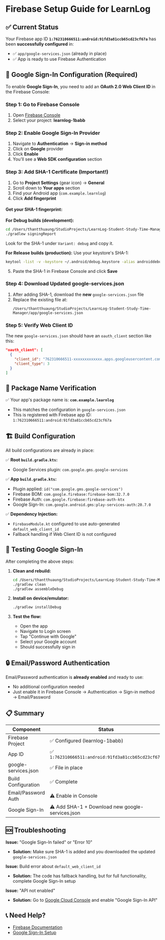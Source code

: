 # Firebase Setup Guide for LearnLog

## ✅ Current Status

Your Firebase app ID **`1:762310666511:android:91fd3a81ccb65cd23cf67a`** has been **successfully configured** in:
- ✅ `app/google-services.json` (already in place)
- ✅ App is ready to use Firebase Authentication

## 🔧 Google Sign-In Configuration (Required)

To enable **Google Sign-In**, you need to add an **OAuth 2.0 Web Client ID** in the Firebase Console:

### Step 1: Go to Firebase Console
1. Open [Firebase Console](https://console.firebase.google.com/)
2. Select your project: **learnlog-1babb**

### Step 2: Enable Google Sign-In Provider
1. Navigate to **Authentication** → **Sign-in method**
2. Click on **Google** provider
3. Click **Enable**
4. You'll see a **Web SDK configuration** section

### Step 3: Add SHA-1 Certificate (Important!)
1. Go to **Project Settings** (gear icon) → **General**
2. Scroll down to **Your apps** section
3. Find your Android app (`com.example.learnlog`)
4. Click **Add fingerprint**

#### Get your SHA-1 fingerprint:

**For Debug builds (development):**
```bash
cd /Users/thantthuaung/StudioProjects/LearnLog-Student-Study-Time-Manager
./gradlew signingReport
```

Look for the SHA-1 under `Variant: debug` and copy it.

**For Release builds (production):**
Use your keystore's SHA-1:
```bash
keytool -list -v -keystore ~/.android/debug.keystore -alias androiddebugkey -storepass android -keypass android
```

5. Paste the SHA-1 in Firebase Console and click **Save**

### Step 4: Download Updated google-services.json
1. After adding SHA-1, download the **new** `google-services.json` file
2. Replace the existing file at:
   ```
   /Users/thantthuaung/StudioProjects/LearnLog-Student-Study-Time-Manager/app/google-services.json
   ```

### Step 5: Verify Web Client ID
The new `google-services.json` should have an `oauth_client` section like this:
```json
"oauth_client": [
  {
    "client_id": "762310666511-xxxxxxxxxxxxx.apps.googleusercontent.com",
    "client_type": 3
  }
]
```

## 📱 Package Name Verification

✅ Your app's package name is: **`com.example.learnlog`**
- This matches the configuration in `google-services.json`
- This is registered with Firebase app ID: `1:762310666511:android:91fd3a81ccb65cd23cf67a`

## 🏗️ Build Configuration

All build configurations are already in place:

✅ **Root `build.gradle.kts`:**
- Google Services plugin: `com.google.gms.google-services`

✅ **App `build.gradle.kts`:**
- Plugin applied: `id("com.google.gms.google-services")`
- Firebase BOM: `com.google.firebase:firebase-bom:32.7.0`
- Firebase Auth: `com.google.firebase:firebase-auth-ktx`
- Google Sign-In: `com.google.android.gms:play-services-auth:20.7.0`

✅ **Dependency Injection:**
- `FirebaseModule.kt` configured to use auto-generated `default_web_client_id`
- Fallback handling if Web Client ID is not configured

## 🚀 Testing Google Sign-In

After completing the above steps:

1. **Clean and rebuild:**
   ```bash
   cd /Users/thantthuaung/StudioProjects/LearnLog-Student-Study-Time-Manager
   ./gradlew clean
   ./gradlew assembleDebug
   ```

2. **Install on device/emulator:**
   ```bash
   ./gradlew installDebug
   ```

3. **Test the flow:**
   - Open the app
   - Navigate to Login screen
   - Tap "Continue with Google"
   - Select your Google account
   - Should successfully sign in

## 🔒 Email/Password Authentication

Email/Password authentication is **already enabled** and ready to use:
- No additional configuration needed
- Just enable it in Firebase Console → Authentication → Sign-in method → Email/Password

## 📋 Summary

| Component | Status |
|-----------|--------|
| Firebase Project | ✅ Configured (learnlog-1babb) |
| App ID | ✅ `1:762310666511:android:91fd3a81ccb65cd23cf67a` |
| google-services.json | ✅ File in place |
| Build Configuration | ✅ Complete |
| Email/Password Auth | ⚠️ Enable in Console |
| Google Sign-In | ⚠️ Add SHA-1 + Download new google-services.json |

## 🆘 Troubleshooting

**Issue:** "Google Sign-In failed" or "Error 10"
- **Solution:** Make sure SHA-1 is added and you downloaded the updated `google-services.json`

**Issue:** Build error about `default_web_client_id`
- **Solution:** The code has fallback handling, but for full functionality, complete Google Sign-In setup

**Issue:** "API not enabled"
- **Solution:** Go to [Google Cloud Console](https://console.cloud.google.com/) and enable "Google Sign-In API"

## 📞 Need Help?

- [Firebase Documentation](https://firebase.google.com/docs/android/setup)
- [Google Sign-In Setup](https://firebase.google.com/docs/auth/android/google-signin)

